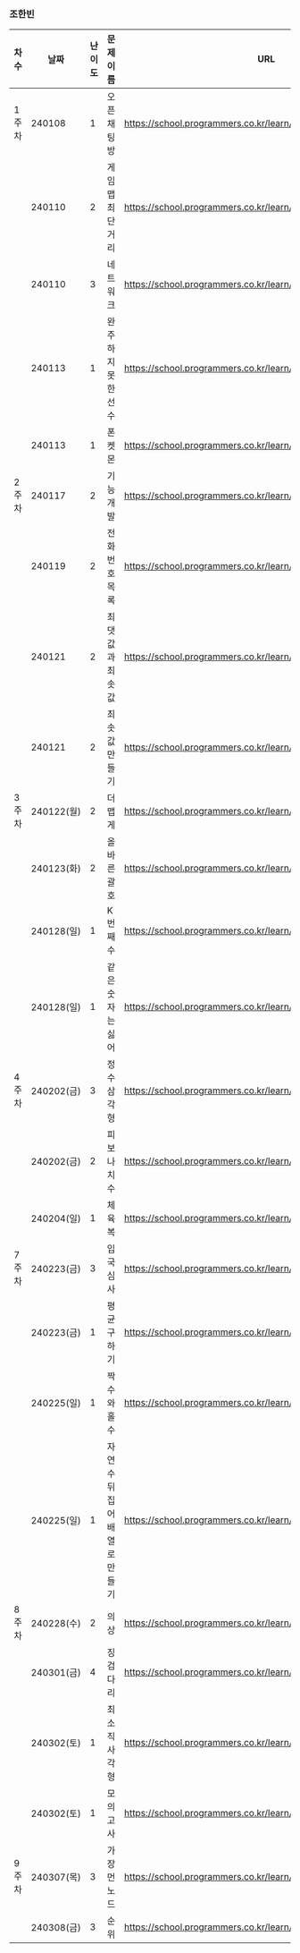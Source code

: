 
### 조한빈
|차수|날짜|난이도|문제 이름|URL|비고|
|----|----|----|----|----|----|
|1주차|240108|1|오픈채팅방|https://school.programmers.co.kr/learn/courses/30/lessons/42888|2019 KAKAO WINTER INTERNSHIP|
||240110|2|게임 맵 최단거리|https://school.programmers.co.kr/learn/courses/30/lessons/1844|알고리즘 고득점 Kit|
||240110|3|네트워크|https://school.programmers.co.kr/learn/courses/30/lessons/43162|알고리즘 고득점 Kit|
||240113|1|완주하지 못한 선수|https://school.programmers.co.kr/learn/courses/30/lessons/42576|알고리즘 고득점 Kit|
||240113|1|폰켓몬|https://school.programmers.co.kr/learn/courses/30/lessons/1845|알고리즘 고득점 Kit|
|2주차|240117|2|기능개발|https://school.programmers.co.kr/learn/courses/30/lessons/42586|알고리즘 고득점 Kit|
||240119|2|전화번호 목록|https://school.programmers.co.kr/learn/courses/30/lessons/42577|알고리즘 고득점 Kit|
||240121|2|최댓값과 최솟값|https://school.programmers.co.kr/learn/courses/30/lessons/12939||
||240121|2|최솟값 만들기|https://school.programmers.co.kr/learn/courses/30/lessons/12941||
|3주차|240122(월)|2|더 맵게|https://school.programmers.co.kr/learn/courses/30/lessons/42626|알고리즘 고득점 Kit|
||240123(화)|2|올바른 괄호|https://school.programmers.co.kr/learn/courses/30/lessons/12909||
||240128(일)|1|K번째 수|https://school.programmers.co.kr/learn/courses/30/lessons/42748|알고리즘 고득점 Kit / 세그먼트트리 풀이|
||240128(일)|1|같은 숫자는 싫어|https://school.programmers.co.kr/learn/courses/30/lessons/12906|알고리즘 고득점 Kit|
|4주차|240202(금)|3|정수 삼각형|https://school.programmers.co.kr/learn/courses/30/lessons/43105|알고리즘 고득점 Kit|
||240202(금)|2|피보나치 수|https://school.programmers.co.kr/learn/courses/30/lessons/12945||
||240204(일)|1|체육복|https://school.programmers.co.kr/learn/courses/30/lessons/42862|알고리즘 고득점 Kit|
|7주차|240223(금)|3|입국심사|https://school.programmers.co.kr/learn/courses/30/lessons/43238|알고리즘 고득점 Kit|
||240223(금)|1|평균 구하기|https://school.programmers.co.kr/learn/courses/30/lessons/12944||
||240225(일)|1|짝수와 홀수|https://school.programmers.co.kr/learn/courses/30/lessons/12937||
||240225(일)|1|자연수 뒤집어 배열로 만들기|https://school.programmers.co.kr/learn/courses/30/lessons/12932||
|8주차|240228(수)|2|의상|https://school.programmers.co.kr/learn/courses/30/lessons/42578|알고리즘 고득점 Kit|
||240301(금)|4|징검다리|https://school.programmers.co.kr/learn/courses/30/lessons/43236|알고리즘 고득점 Kit|
||240302(토)|1|최소직사각형|https://school.programmers.co.kr/learn/courses/30/lessons/86491|알고리즘 고득점 Kit|
||240302(토)|1|모의고사|https://school.programmers.co.kr/learn/courses/30/lessons/42840|알고리즘 고득점 Kit|
|9주차|240307(목)|3|가장 먼 노드|https://school.programmers.co.kr/learn/courses/30/lessons/49189|알고리즘 고득점 Kit|
||240308(금)|3|순위|https://school.programmers.co.kr/learn/courses/30/lessons/49191|알고리즘 고득점 Kit|


